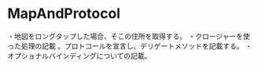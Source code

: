 # MapAndProtocol

・地図をロングタップした場合、そこの住所を取得する。
・クロージャーを使った処理の記載
。プロトコールを宣言し、デリゲートメソッドを記載する。
・オプショナルバインディングについての記載。
